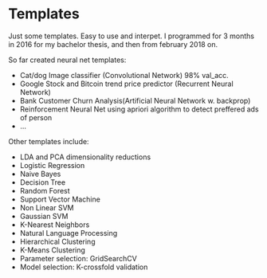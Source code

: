 # Templates


Just some templates. Easy to use and interpet. I programmed for 3 months in 2016 for my bachelor thesis, and then from february 2018 on.

So far created neural net templates:
- Cat/dog Image classifier (Convolutional Network) 98% val_acc.
- Google Stock and Bitcoin trend price predictor (Recurrent Neural Network) 
- Bank Customer Churn Analysis(Artificial Neural Network w. backprop)
- Reinforcement Neural Net using apriori algorithm to detect preffered ads of person
- ...

Other templates include:
- LDA and PCA dimensionality reductions
- Logistic Regression
- Naive Bayes
- Decision Tree
- Random Forest
- Support Vector Machine
- Non Linear SVM
- Gaussian SVM
- K-Nearest Neighbors
- Natural Language Processing
- Hierarchical Clustering
- K-Means Clustering
- Parameter selection: GridSearchCV
- Model selection: K-crossfold validation




